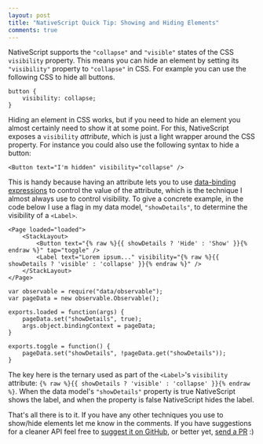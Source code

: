 ```yaml
---
layout: post
title: "NativeScript Quick Tip: Showing and Hiding Elements"
comments: true
---
```


NativeScript supports the `"collapse"` and `"visible"` states of the CSS `visibility` property. This means you can hide an element by setting its `"visibility"` property to `"collapse"` in CSS. For example you can use the following CSS to hide all buttons.

<pre class="language-css"><code class="language-css">button {
    visibility: collapse;
}</code></pre>

<!--more-->

Hiding an element in CSS works, but if you need to hide an element you almost certainly need to show it at some point. For this, NativeScript exposes a `visibility` *attribute*, which is just a light wrapper around the CSS property. For instance you could also use the following syntax to hide a button:

<pre class="language-markup"><code class="language-markup">&lt;Button text="I'm hidden" visibility="collapse" /&gt;</code></pre>

This is handy because having an attribute lets you to use [data-binding expressions](http://docs.nativescript.org/bindings#using-expressions-for-bindings) to control the value of the attribute, which is the technique I almost always use to control visibility. To give a concrete example, in the code below I use a flag in my data model, `"showDetails"`, to determine the visibility of a `<Label>`.

<pre class="language-markup line-numbers"><code class="language-markup">&lt;Page loaded="loaded"&gt;
	&lt;StackLayout&gt;
		&lt;Button text="{% raw %}{{ showDetails ? 'Hide' : 'Show' }}{% endraw %}" tap="toggle" /&gt;
		&lt;Label text="Lorem ipsum..." visibility="{% raw %}{{ showDetails ? 'visible' : 'collapse' }}{% endraw %}" /&gt;
	&lt;/StackLayout&gt;
&lt;/Page&gt;</code></pre>

<pre class="language-javascript line-numbers"><code class="language-javascript">var observable = require("data/observable");
var pageData = new observable.Observable();

exports.loaded = function(args) {
	pageData.set("showDetails", true);
	args.object.bindingContext = pageData;
}

exports.toggle = function() {
	pageData.set("showDetails", !pageData.get("showDetails"));
}</code></pre>

The key here is the ternary used as part of the `<Label>`'s `visibility` attribute: `{% raw %}{{ showDetails ? 'visible' : 'collapse' }}{% endraw %}`. When the data model's `"showDetails"` property is true NativeScript shows the label, and when the property is false NativeScript hides the label.

That's all there is to it. If you have any other techniques you use to show/hide elements let me know in the comments. If you have suggestions for a cleaner API feel free to [suggest it on GitHub](https://github.com/NativeScript/NativeScript/issues/new), or better yet, [send a PR](https://www.nativescript.org/contribute) :)

